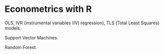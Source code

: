# Econometrics with R

OLS, IVR (instrumental variables (IV) regression), TLS (Total Least Squares) models.

Support Vector Machines.

Random Forest.
